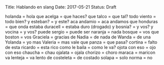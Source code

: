Title: Hablando en slang
Date: 2017-05-21
Status: Draft

holanda = hola
que acelga = que haces?
que talco = que tal?
todo viento = todo bien?
y esteban? = y este?
aca andamio = aca andamos
que honduras = que onda
estaba duracell = estaba duro (drogado)
y bosnia? = y vos?
y vocina = y vos?
puede sergio = puede ser
naranja = nada
bosque = vos que
boston = vos
Graciela = gracias
de Nadia = de nada
de Wanda = de una
Yolanda = yo
mas Valeria = mas vale
que panza = que pasa?
cortina = falto de
esta ricardo = esta rico
como le baila = como le va? 
ojota con eso = ojo con eso
chaucha = chau
ojalata = ojala
chorizo = choro
maraca = maricon
va lenteja = va lento
de costeleta = de costado
solapa = solo
norma = no
